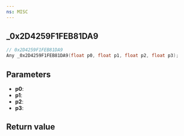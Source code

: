 ```yaml
---
ns: MISC
---
```

## _0x2D4259F1FEB81DA9

```c
// 0x2D4259F1FEB81DA9
Any _0x2D4259F1FEB81DA9(float p0, float p1, float p2, float p3);
```


## Parameters
* **p0**: 
* **p1**: 
* **p2**: 
* **p3**: 

## Return value
